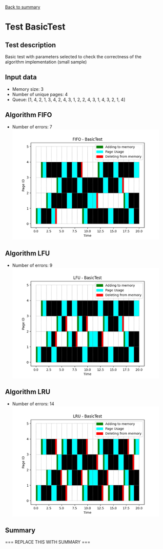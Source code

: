 [Back to summary](./readme.md)

# Test BasicTest
## Test description
Basic test with parameters selected to check the correctness of the algorithm implementation (small sample)
## Input data
- Memory size: 3
- Number of unique pages: 4
- Queue: [1, 4, 2, 1, 3, 4, 2, 4, 3, 1, 2, 2, 4, 3, 1, 4, 3, 2, 1, 4]

## Algorithm FIFO
- Number of errors: 7
![Graph FIFO](FIFO_basic1.png)

## Algorithm LFU
- Number of errors: 9
![Graph LFU](LFU_basic1.png)

## Algorithm LRU
- Number of errors: 14
![Graph LRU](LRU_basic1.png)

## Summary

=== REPLACE THIS WITH SUMMARY ===

